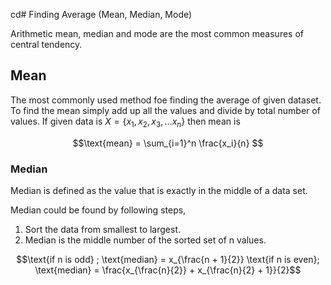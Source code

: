 cd# Finding Average (Mean, Median, Mode)

Arithmetic mean, median and mode are the most common measures of central tendency. 

## Mean 
The most commonly used method foe finding the average of given dataset. To find the mean simply add up all the values and divide by total number of values.
If given data is $X = \{ x_1, x_2, x_3, ... x_n \}$ then mean is
```math
\text{mean} = \sum_{i=1}^n \frac{x_i}{n} 
```

### Median 
Median is defined as the value that is exactly in the middle of a data set.

Median could be found by following steps,
1. Sort the data from smallest to largest.
2. Median is the middle number of the sorted set of n values.
```math
\text{if n is odd} ; \text{median} = x_{\frac{n + 1}{2}}

\text{if n is even}; \text{median} = \frac{x_{\frac{n}{2}}  + x_{\frac{n}{2} + 1}}{2}
```

